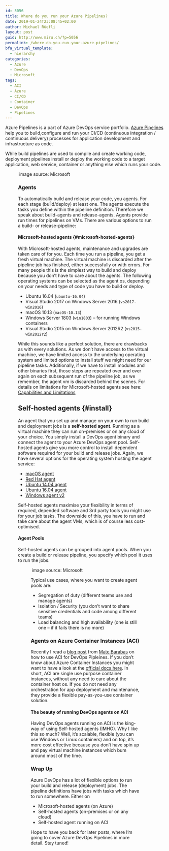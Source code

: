 ```yaml
---
id: 5056
title: Where do you run your Azure Pipelines?
date: 2019-01-24T23:08:45+02:00
author: Michael Rüefli
layout: post
guid: http://www.miru.ch/?p=5056
permalink: /where-do-you-run-your-azure-pipelines/
bfa_virtual_template:
  - hierarchy
categories:
  - Azure
  - DevOps
  - Microsoft
tags:
  - ACI
  - Azure
  - CI/CD
  - Container
  - DevOps
  - Pipelines
---
```

Azure Pipelines is a part of Azure DevOps service portfolio. [Azure Pipelines](https://docs.microsoft.com/en-us/azure/devops/pipelines/index?view=vsts) help you to build,configure and run your CI/CD (continuous integration / continuous delivery) processes for application development and infrastructure as code.

While build pipelines are used to compile and create working code, deployment pipelines install or deploy the working code to a target application, web service, container or anything else which runs your code.<figure class="wp-block-image">

<img src="../images/2019/01/pipelines-image-designer.png" alt="" class="wp-image-5063" srcset="../images/2019/01/pipelines-image-designer.png 824w, ../images/2019/01/pipelines-image-designer-300x131.png 300w, ../images/2019/01/pipelines-image-designer-768x335.png 768w" sizes="(max-width: 824px) 100vw, 824px" />
image source: Microsoft

### Agents

To automatically build and release your code, you agents. For each stage (build/deploy) at least one. The agents execute the tasks you define within the pipeline definition. Therefore we speak about build-agents and release-agents. Agents provide run times for pipelines on VMs. There are various options to run a build- or release-pipeline:

#### Microsoft-hosted agents {#microsoft-hosted-agents}

With Microsoft-hosted agents, maintenance and upgrades are taken care of for you. Each time you run a pipeline, you get a fresh virtual machine. The virtual machine is discarded after the pipeline job has finished, either successfully or with errors. For many people this is the simplest way to build and deploy because you don&#8217;t have to care about the agents. The following operating systems can be selected as the agent os, depending on your needs and type of code you have to build or deploy.

  * Ubuntu 16.04 (`ubuntu-16.04`)
  * Visual Studio 2017 on Windows Server 2016 (`vs2017-win2016`)
  * macOS 10.13 (`macOS-10.13`)
  * Windows Server 1803 (`win1803`) &#8211; for running Windows containers
  * Visual Studio 2015 on Windows Server 2012R2 (`vs2015-win2012r2`)

While this sounds like a perfect solution, there are drawbacks as with every solutions. As we don&#8217;t have access to the virtual machine, we have limited access to the underlying operating system and limited options to install stuff we might need for our pipeline tasks. Additionally, if we have to install modules and other binaries first, those steps are repeated over and over again on each subsequent run of the pipeline job, as we remember, the agent vm is discarded behind the scenes. For details on limitations for Microsoft-hosted agents see here: [Capabilities and Limitations](https://docs.microsoft.com/en-us/azure/devops/pipelines/agents/hosted?view=vsts&tabs=yaml#capabilities-and-limitations)

## Self-hosted agents {#install}

An agent that you set up and manage on your own to run build and deployment jobs is a&nbsp;**self-hosted agent**. Running as a virtual machine they can run on-premises or on any cloud of your choice. You simply install a DevOps agent binary and connect the agent to your Azure DevOps agent pool. Self-hosted agents give you more control to install dependent software required for your build and release jobs. Again, we have several options for the operating system hosting the agent service:

  * [macOS agent](https://docs.microsoft.com/en-us/azure/devops/pipelines/agents/v2-osx?view=vsts)
  * [Red Hat agent](https://docs.microsoft.com/en-us/azure/devops/pipelines/agents/v2-linux?view=vsts)
  * [Ubuntu 14.04 agent](https://docs.microsoft.com/en-us/azure/devops/pipelines/agents/v2-linux?view=vsts)
  * [Ubuntu 16.04 agent](https://docs.microsoft.com/en-us/azure/devops/pipelines/agents/v2-linux?view=vsts)
  * [Windows agent v2](https://docs.microsoft.com/en-us/azure/devops/pipelines/agents/v2-windows?view=vsts)

Self-hosted agents maximise your flexibility in terms of required, depended software and 3rd party tools you might use for your job tasks. The downside of this, you have to run and take care about the agent VMs, which is of course less cost-optimised.

#### Agent Pools

Self-hosted agents can be grouped into agent pools. When you create a build or release pipeline, you specify which pool it uses to run the jobs.<figure class="wp-block-image">

<img src="../images/2019/01/Agents-pools-Azure-Pipelines-_-Microsoft-Docs.png" alt="" class="wp-image-5066" srcset="../images/2019/01/Agents-pools-Azure-Pipelines-_-Microsoft-Docs.png 543w, ../images/2019/01/Agents-pools-Azure-Pipelines-_-Microsoft-Docs-300x280.png 300w" sizes="(max-width: 543px) 100vw, 543px" /> 
image source: Microsoft

Typical use cases, where you want to create agent pools are:

  * Segregation of duty (different teams use and manage agents)
  * Isolation / Security (you don&#8217;t want to share sensitive credentials and code among different teams)
  * Load balancing and high availability (one is still one &#8211; if it fails there is no more)

### Agents on Azure Container Instances (ACI)

Recently I read a [blog post](https://blogs.msdn.microsoft.com/devops/2019/01/07/azure-devops-agents-on-azure-container-instances-aci/) from [Mate Barabas](https://social.msdn.microsoft.com/profile/M%C3%A1t%C3%A9+Barab%C3%A1s) on how to use ACI for DevOps Pipleines. If you don&#8217;t know about Azure Container Instances you might want to have a look at the [official docs here](https://docs.microsoft.com/en-us/azure/container-instances/). In short, ACI are single use purpose container instances, without any need to care about the container host os. If you do not need any orchestration for app deployment and maintenance, they provide a flexible pay-as-you-use container solution.

#### The beauty of running DevOps agents on ACI

Having DevOps agents running on ACI is the king-way of using Self-hosted agents (IMHO). Why I like this so much? Well, it&#8217;s scalable, flexible (you can use Windows or Linux containers) and on top, it&#8217;s more cost effective because you don&#8217;t have spin up and pay virtual machine instances which bum around most of the time.

### Wrap Up

Azure DevOps has a lot of flexible options to run your build and release (deployment) jobs. The pipeline definitions have jobs with tasks which have to run somewhere. Either on

  * Microsoft-hosted agents (on Azure)
  * Self-hosted agents (on-premises or on any cloud)
  * Self-hosted agent running on ACI

Hope to have you back for later posts, where I&#8217;m going to cover Azure DevOps Pipelines in more detail. Stay tuned!